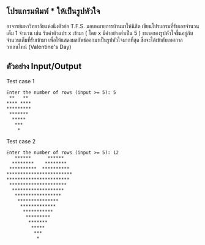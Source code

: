 โปรแกรมพิมพ์ * ให้เป็นรูปหัวใจ
---

อาจารย์มหาวิทยาลัยแห่งนึงตัวย่อ T.F.S. มอบหมายการบ้านมาให้นิสิต เขียนโปรแกรมที่รับเลขจำนวนเต็ม 1 จำนวน
เช่น รับค่าตัวแปร x เข้ามา ( โดย x มีค่าอย่างต่ำเป็น 5 )
ขนาดของรูปหัวใจขึ้นอยู่กับจำนวนเต็มที่รับเข้ามา
เพื่อให้แสดงผลลัพธ์ออกมาเป็นรูปหัวใจมากที่สุด ซึ่งจะได้เข้ากับเทศกาลวาเลนไทน์ (Valentine's Day)

ตัวอย่าง Input/Output
---
Test case 1
    
    Enter the number of rows (input >= 5): 5
     **   **
    **** ****
    *********
     *******
      *****
       ***
        *

Test case 2

    Enter the number of rows (input >= 5): 12
       ******      ******
      ********    ********
     **********  **********
    ************************
    ***********************
     *********************
      *******************
       *****************
        ***************
         *************
          ***********
           *********
            *******
             *****
              ***
               *